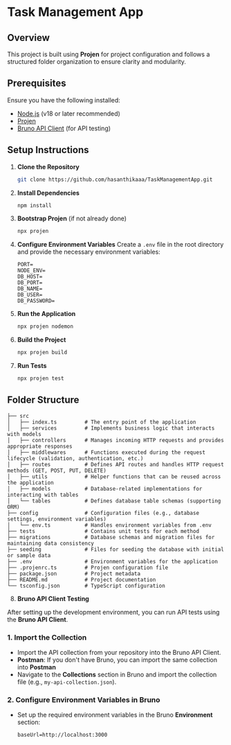 # Task Management App

## Overview
This project is built using **Projen** for project configuration and follows a structured folder organization to ensure clarity and modularity.

## Prerequisites
Ensure you have the following installed:
- [Node.js](https://nodejs.org/) (v18 or later recommended)
- [Projen](https://github.com/projen/projen)
- [Bruno API Client](https://github.com/brunoapi/bruno) (for API testing)


## Setup Instructions

1. **Clone the Repository**
    ```bash
    git clone https://github.com/hasanthikaaa/TaskManagementApp.git
    ```

2. **Install Dependencies**
    ```bash
    npm install
    ```

3. **Bootstrap Projen** (if not already done)
    ```bash
    npx projen
    ```

4. **Configure Environment Variables**
   Create a `.env` file in the root directory and provide the necessary environment variables:
    ```env
   PORT=
   NODE_ENV=
   DB_HOST=
   DB_PORT=
   DB_NAME=
   DB_USER=
   DB_PASSWORD=
    ```

5. **Run the Application**
    ```bash
    npx projen nodemon
    ```

6. **Build the Project**
    ```bash
    npx projen build
    ```

7. **Run Tests**
    ```bash
    npx projen test
    ```

## Folder Structure
```plaintext
├── src
│   ├── index.ts         # The entry point of the application
│   ├── services         # Implements business logic that interacts with models
│   ├── controllers      # Manages incoming HTTP requests and provides appropriate responses
│   ├── middlewares      # Functions executed during the request lifecycle (validation, authentication, etc.)
│   ├── routes           # Defines API routes and handles HTTP request methods (GET, POST, PUT, DELETE)
│   ├── utils            # Helper functions that can be reused across the application
│   ├── models           # Database-related implementations for interacting with tables
│   └── tables           # Defines database table schemas (supporting ORM)
├── config               # Configuration files (e.g., database settings, environment variables)
│   └── env.ts           # Handles environment variables from .env
├── tests                # Contains unit tests for each method
├── migrations           # Database schemas and migration files for maintaining data consistency
├── seeding              # Files for seeding the database with initial or sample data
├── .env                 # Environment variables for the application
├── .projenrc.ts         # Projen configuration file
├── package.json         # Project metadata
├── README.md            # Project documentation
└── tsconfig.json        # TypeScript configuration
```

8. **Bruno API Client Testing**
    
After setting up the development environment, you can run API tests using the **Bruno API Client**.

### 1. Import the Collection
- Import the API collection from your repository into the Bruno API Client.
- **Postman**: If you don't have Bruno, you can import the same collection into **Postman**
- Navigate to the **Collections** section in Bruno and import the collection file (e.g., `my-api-collection.json`).

### 2. Configure Environment Variables in Bruno
- Set up the required environment variables in the Bruno **Environment** section:
  ```env
  baseUrl=http://localhost:3000
